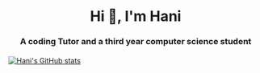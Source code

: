<h1 align="center">Hi 👋, I'm Hani</h1>

<h3 align="center" style="margin-bottom: 20px;">A coding Tutor and a third year computer science student</h3>


[![Hani's GitHub stats](https://github-readme-stats.vercel.app/api?username=Hani0101)](https://github.com/Hani0101/github-readme-stats)
